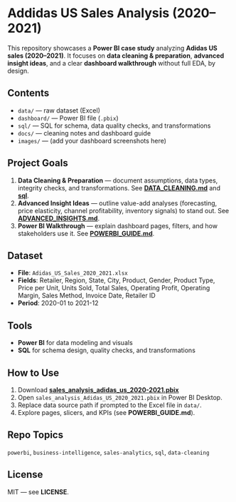 # Addidas US Sales Analysis (2020–2021)

This repository showcases a **Power BI case study** analyzing **Adidas US sales (2020–2021)**. It focuses on **data cleaning & preparation**, **advanced insight ideas**, and a clear **dashboard walkthrough** without full EDA, by design.

## Contents
- `data/` — raw dataset (Excel)
- `dashboard/` — Power BI file (`.pbix`)
- `sql/` — SQL for schema, data quality checks, and transformations
- `docs/` — cleaning notes and dashboard guide
- `images/` — (add your dashboard screenshots here)

## Project Goals
1) **Data Cleaning & Preparation** — document assumptions, data types, integrity checks, and transformations. See **[DATA_CLEANING.md](DATA_CLEANING.md)** and **[sql](03_transformations.sql)**.
2) **Advanced Insight Ideas** — outline value-add analyses (forecasting, price elasticity, channel profitability, inventory signals) to stand out. See **[ADVANCED_INSIGHTS.md](ADVANCED_INSIGHTS.md)**.
3) **Power BI Walkthrough** — explain dashboard pages, filters, and how stakeholders use it. See **[POWERBI_GUIDE.md](POWERBI_GUIDE.md)**.

## Dataset
- **File**: `Adidas_US_Sales_2020_2021.xlsx`
- **Fields**: Retailer, Region, State, City, Product, Gender, Product Type, Price per Unit, Units Sold, Total Sales, Operating Profit, Operating Margin, Sales Method, Invoice Date, Retailer ID
- **Period**: 2020-01 to 2021-12

## Tools
- **Power BI** for data modeling and visuals
- **SQL** for schema design, quality checks, and transformations

## How to Use
1. Download **[sales_analysis_adidas_us_2020-2021.pbix](sales_analysis_Adidas_US_2020_2021.pbix)**
2. Open `sales_analysis_Adidas_US_2020_2021.pbix` in Power BI Desktop.
3. Replace data source path if prompted to the Excel file in `data/`.
4. Explore pages, slicers, and KPIs (see **POWERBI_GUIDE.md**).

## Repo Topics
`powerbi`, `business-intelligence`, `sales-analytics`, `sql`, `data-cleaning`

## License
MIT — see **LICENSE**.
